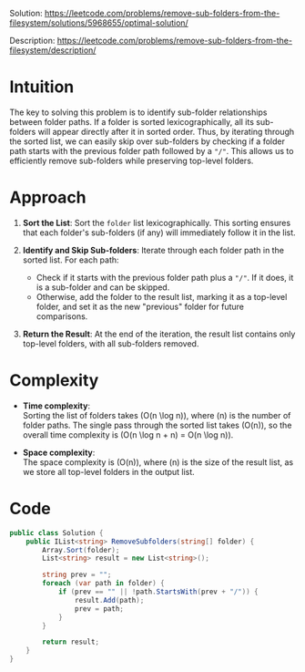 Solution: https://leetcode.com/problems/remove-sub-folders-from-the-filesystem/solutions/5968655/optimal-solution/

Description: https://leetcode.com/problems/remove-sub-folders-from-the-filesystem/description/

# Intuition
The key to solving this problem is to identify sub-folder relationships between folder paths. If a folder is sorted lexicographically, all its sub-folders will appear directly after it in sorted order. Thus, by iterating through the sorted list, we can easily skip over sub-folders by checking if a folder path starts with the previous folder path followed by a `"/"`. This allows us to efficiently remove sub-folders while preserving top-level folders.

# Approach
1. **Sort the List**: Sort the `folder` list lexicographically. This sorting ensures that each folder's sub-folders (if any) will immediately follow it in the list.
  
2. **Identify and Skip Sub-folders**: Iterate through each folder path in the sorted list. For each path:
   - Check if it starts with the previous folder path plus a `"/"`. If it does, it is a sub-folder and can be skipped.
   - Otherwise, add the folder to the result list, marking it as a top-level folder, and set it as the new "previous" folder for future comparisons.
  
3. **Return the Result**: At the end of the iteration, the result list contains only top-level folders, with all sub-folders removed.

# Complexity
- **Time complexity**:  
  Sorting the list of folders takes \(O(n \log n)\), where \(n\) is the number of folder paths. The single pass through the sorted list takes \(O(n)\), so the overall time complexity is \(O(n \log n + n) = O(n \log n)\).

- **Space complexity**:  
  The space complexity is \(O(n)\), where \(n\) is the size of the result list, as we store all top-level folders in the output list.


# Code
```csharp []
public class Solution {
    public IList<string> RemoveSubfolders(string[] folder) {
        Array.Sort(folder);
        List<string> result = new List<string>();

        string prev = "";
        foreach (var path in folder) {
            if (prev == "" || !path.StartsWith(prev + "/")) {
                result.Add(path);
                prev = path;
            }
        }

        return result;
    }
}
```
